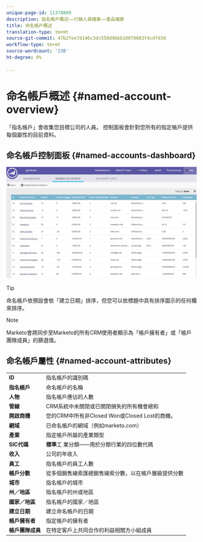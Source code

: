 ```yaml
---
unique-page-id: 11378809
description: 指名帳戶概述——行銷人員檔案——產品檔案
title: 命名帳戶概述
translation-type: tm+mt
source-git-commit: 47b2fee7d146c3dc558d4bbb10070683f4cdfd3d
workflow-type: tm+mt
source-wordcount: '238'
ht-degree: 0%

---
```



# 命名帳戶概述 {#named-account-overview}

「指名帳戶」會收集您目標公司的人員。 控制面板會針對您所有的指定帳戶提供每個屬性的目前資料。

## 命名帳戶控制面板 {#named-accounts-dashboard}

![](assets/one.png)

>[!TIP]
>
>命名帳戶依預設會依「建立日期」排序，但您可以依標題中具有排序圖示的任何欄來排序。

>[!NOTE]
>
>Marketo會將同步至Marketo的所有CRM使用者顯示為「帳戶擁有者」或「帳戶團隊成員」的篩選值。

## 命名帳戶屬性 {#named-account-attributes}

<table> 
 <tbody> 
  <tr> 
   <td><strong>ID</strong></td> 
   <td>指名帳戶的識別碼</td> 
  </tr> 
  <tr> 
   <td><strong>指名帳戶</strong></td> 
   <td>命名帳戶的名稱</td> 
  </tr> 
  <tr> 
   <td><strong>人物</strong></td> 
   <td>指名帳戶應佔的人數</td> 
  </tr> 
  <tr> 
   <td><strong>管線</strong></td> 
   <td>CRM系統中未關閉或已關閉損失的所有機會總和</td> 
  </tr> 
  <tr> 
   <td><strong>開啟商機</strong></td> 
   <td>您的CRM中所有非Closed Won或Closed Lost的商機。</td> 
  </tr> 
  <tr> 
   <td><strong>網域</strong></td> 
   <td>已命名帳戶的網域（例如marketo.com）</td> 
  </tr> 
  <tr> 
   <td><strong>產業</strong></td> 
   <td>指定帳戶所屬的產業類型</td> 
  </tr> 
  <tr> 
   <td><strong>SIC代碼</strong></td> 
   <td><span><strong>標準</strong>工 <strong></strong><strong></strong>業分類——用於分類行業的四位數代碼<br></span></td> 
  </tr> 
  <tr> 
   <td><strong>收入</strong></td> 
   <td>公司的年收入</td> 
  </tr> 
  <tr> 
   <td><strong>員工</strong></td> 
   <td>指名帳戶的員工人數</td> 
  </tr> 
  <tr> 
   <td colspan="1"><strong>帳戶分數</strong></td> 
   <td colspan="1">從多個銷售線索匯總銷售線索分數，以在帳戶層級提供分數</td> 
  </tr> 
  <tr> 
   <td colspan="1"><strong>城市</strong></td> 
   <td colspan="1">指名帳戶的城市</td> 
  </tr> 
  <tr> 
   <td colspan="1"><strong>州／地區</strong></td> 
   <td colspan="1">指名帳戶的州或地區</td> 
  </tr> 
  <tr> 
   <td colspan="1"><strong>國家／地區</strong></td> 
   <td colspan="1">指名帳戶的國家／地區</td> 
  </tr> 
  <tr> 
   <td colspan="1"><strong>建立日期</strong></td> 
   <td colspan="1">建立命名帳戶的日期</td> 
  </tr> 
  <tr> 
   <td colspan="1"><strong>帳戶擁有者</strong></td> 
   <td colspan="1">指定帳戶的擁有者</td> 
  </tr> 
  <tr> 
   <td colspan="1"><strong>帳戶團隊成員</strong></td> 
   <td colspan="1">在特定客戶上共同合作的利益相關方小組成員</td> 
  </tr> 
 </tbody> 
</table>

